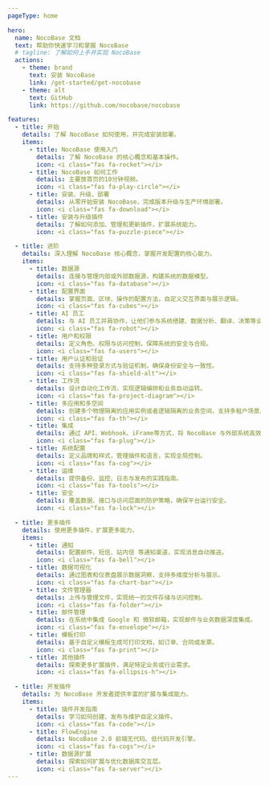 ```yaml
---
pageType: home

hero:
  name: NocoBase 文档
  text: 帮助你快速学习和掌握 NocoBase
  # tagline: 了解如何上手并实现 NocoBase
  actions:
    - theme: brand
      text: 安装 NocoBase
      link: /get-started/get-nocobase
    - theme: alt
      text: GitHub
      link: https://github.com/nocobase/nocobase

features:
  - title: 开始
    details: 了解 NocoBase 如何使用，并完成安装部署。
    items:
      - title: NocoBase 使用入门
        details: 了解 NocoBase 的核心概念和基本操作。
        icon: <i class="fas fa-rocket"></i>
      - title: NocoBase 如何工作
        details: 主要放首页的10分钟视频。
        icon: <i class="fas fa-play-circle"></i>
      - title: 安装、升级、部署
        details: 从零开始安装 NocoBase，完成版本升级与生产环境部署。
        icon: <i class="fas fa-download"></i>
      - title: 安装与升级插件
        details: 了解如何添加、管理和更新插件，扩展系统能力。
        icon: <i class="fas fa-puzzle-piece"></i>

  - title: 进阶
    details: 深入理解 NocoBase 核心概念，掌握开发配置的核心能力。
    items:
      - title: 数据源
        details: 连接与管理内部或外部数据源，构建系统的数据模型。
        icon: <i class="fas fa-database"></i>
      - title: 配置界面
        details: 掌握页面、区块、操作的配置方法，自定义交互界面与展示逻辑。
        icon: <i class="fas fa-cubes"></i>
      - title: AI 员工
        details: 与 AI 员工并肩协作，让他们参与系统搭建、数据分析、翻译、决策等业务场景。
        icon: <i class="fas fa-robot"></i>
      - title: 用户和权限
        details: 定义角色、权限与访问控制，保障系统的安全与合规。
        icon: <i class="fas fa-users"></i>
      - title: 用户认证和验证
        details: 支持多种登录方式与验证机制，确保身份安全与一致性。
        icon: <i class="fas fa-shield-alt"></i>
      - title: 工作流
        details: 设计自动化工作流，实现逻辑编排和业务自动运转。
        icon: <i class="fas fa-project-diagram"></i>
      - title: 多应用和多空间
        details: 创建多个物理隔离的应用实例或者逻辑隔离的业务空间，支持多租户场景。
        icon: <i class="fas fa-th"></i>
      - title: 集成
        details: 通过 API、Webhook、iFrame等方式，将 NocoBase 与外部系统高效对接。
        icon: <i class="fas fa-plug"></i>
      - title: 系统配置
        details: 定义品牌和样式，管理插件和语言，实现全局控制。
        icon: <i class="fas fa-cog"></i>
      - title: 运维
        details: 提供备份、监控、日志与发布的实践指南。
        icon: <i class="fas fa-tools"></i>
      - title: 安全
        details: 覆盖数据、接口与访问层面的防护策略，确保平台运行安全。
        icon: <i class="fas fa-lock"></i>

  - title: 更多插件
    details: 使用更多插件，扩展更多能力。
    items:
      - title: 通知
        details: 配置邮件、短信、站内信 等通知渠道，实现消息自动推送。
        icon: <i class="fas fa-bell"></i>
      - title: 数据可视化
        details: 通过图表和仪表盘展示数据洞察，支持多维度分析与展示。
        icon: <i class="fas fa-chart-bar"></i>
      - title: 文件管理器
        details: 上传与管理文件，实现统一的文件存储与访问控制。
        icon: <i class="fas fa-folder"></i>
      - title: 邮件管理
        details: 在系统中集成 Google 和 微软邮箱，实现邮件与业务数据深度集成。
        icon: <i class="fas fa-envelope"></i>
      - title: 模板打印
        details: 基于自定义模板生成可打印文档，如订单、合同或发票。
        icon: <i class="fas fa-print"></i>
      - title: 其他插件
        details: 探索更多扩展插件，满足特定业务或行业需求。
        icon: <i class="fas fa-ellipsis-h"></i>

  - title: 开发插件
    details: 为 NocoBase 开发者提供丰富的扩展与集成能力。
    items:
      - title: 插件开发指南
        details: 学习如何创建、发布与维护自定义插件。
        icon: <i class="fas fa-code"></i>
      - title: FlowEngine
        details: NocoBase 2.0 前端无代码、低代码开发引擎。
        icon: <i class="fas fa-cogs"></i>
      - title: 数据源扩展
        details: 探索如何扩展与优化数据库交互层。
        icon: <i class="fas fa-server"></i>
---
```

